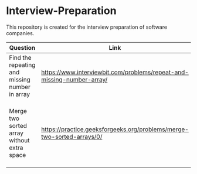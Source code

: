 # Interview-Preparation
This repository is created for the interview preparation of software companies.

| Question | Link | Solution Idea | Solution Link |
| -------- | ---- | ------------- | ------------- |
| Find the repeating and missing number in array | https://www.interviewbit.com/problems/repeat-and-missing-number-array/ | Coming soon | Coming soon
| Merge two sorted array without extra space| https://practice.geeksforgeeks.org/problems/merge-two-sorted-arrays/0/ | Initialize i=0 and j=n-1 and swap(ar2[i],ar1[j]) while ar2[i] < ar1[j] and then sort(ar1,ar1+n) and sort(ar2,ar2+m) individually.| https://github.com/ashu12chi/Interview-Preparation/blob/master/Merge-two-sorte-arrays.cpp |
